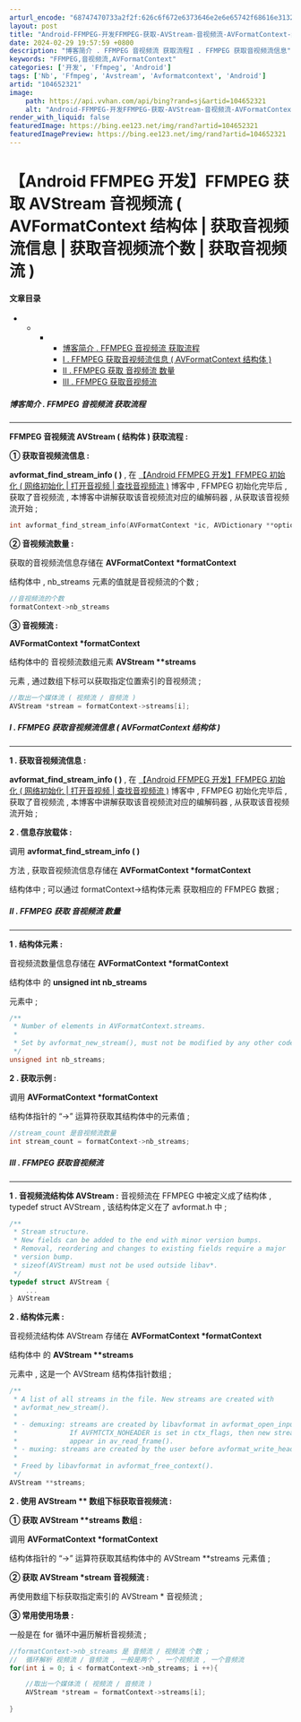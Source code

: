 ```yaml
---
arturl_encode: "68747470733a2f2f:626c6f672e6373646e2e6e65742f68616e313230323031322f:61727469636c652f64657461696c732f313034363532333231"
layout: post
title: "Android-FFMPEG-开发FFMPEG-获取-AVStream-音视频流-AVFormatContext-结构体-获取音视频流信息-获取音视频流个数-获取音视频流-"
date: 2024-02-29 19:57:59 +0800
description: "博客简介 . FFMPEG 音视频流 获取流程I . FFMPEG 获取音视频流信息"
keywords: "FFMPEG,音视频流,AVFormatContext"
categories: ['开发', 'Ffmpeg', 'Android']
tags: ['Nb', 'Ffmpeg', 'Avstream', 'Avformatcontext', 'Android']
artid: "104652321"
image:
    path: https://api.vvhan.com/api/bing?rand=sj&artid=104652321
    alt: "Android-FFMPEG-开发FFMPEG-获取-AVStream-音视频流-AVFormatContext-结构体-获取音视频流信息-获取音视频流个数-获取音视频流-"
render_with_liquid: false
featuredImage: https://bing.ee123.net/img/rand?artid=104652321
featuredImagePreview: https://bing.ee123.net/img/rand?artid=104652321
---
```


# 【Android FFMPEG 开发】FFMPEG 获取 AVStream 音视频流 ( AVFormatContext 结构体 | 获取音视频流信息 | 获取音视频流个数 | 获取音视频流 )

#### 文章目录

* + - * [博客简介 . FFMPEG 音视频流 获取流程](#__FFMPEG___6)
      * [I . FFMPEG 获取音视频流信息 ( AVFormatContext 结构体 )](#I__FFMPEG___AVFormatContext___49)
      * [II . FFMPEG 获取 音视频流 数量](#II__FFMPEG____65)
      * [III . FFMPEG 获取音视频流](#III__FFMPEG__95)

  
  

##### 博客简介 . FFMPEG 音视频流 获取流程

---

  

**FFMPEG 音视频流 AVStream ( 结构体 ) 获取流程 :**

  

**① 获取音视频流信息 :**

**avformat\_find\_stream\_info ( )**
,
在
[【Android FFMPEG 开发】FFMPEG 初始化 ( 网络初始化 | 打开音视频 | 查找音视频流 )](https://hanshuliang.blog.csdn.net/article/details/104636151)
博客中 , FFMPEG 初始化完毕后 , 获取了音视频流 , 本博客中讲解获取该音视频流对应的编解码器 , 从获取该音视频流开始 ;

```cpp
int avformat_find_stream_info(AVFormatContext *ic, AVDictionary **options);

```

  

**② 音视频流数量 :**

获取的音视频流信息存储在
**AVFormatContext \*formatContext**

结构体中 , nb\_streams 元素的值就是音视频流的个数 ;

```cpp
//音视频流的个数
formatContext->nb_streams

```

  

**③ 音视频流 :**

**AVFormatContext \*formatContext**

结构体中的 音视频流数组元素
**AVStream \*\*streams**

元素 , 通过数组下标可以获取指定位置索引的音视频流 ;

```cpp
//取出一个媒体流 ( 视频流 / 音频流 )
AVStream *stream = formatContext->streams[i];

```

  
  

##### I . FFMPEG 获取音视频流信息 ( AVFormatContext 结构体 )

---

  

**1 . 获取音视频流信息 :**

**avformat\_find\_stream\_info ( )**
,
在
[【Android FFMPEG 开发】FFMPEG 初始化 ( 网络初始化 | 打开音视频 | 查找音视频流 )](https://hanshuliang.blog.csdn.net/article/details/104636151)
博客中 , FFMPEG 初始化完毕后 , 获取了音视频流 , 本博客中讲解获取该音视频流对应的编解码器 , 从获取该音视频流开始 ;

  

**2 . 信息存放载体 :**

调用
**avformat\_find\_stream\_info ( )**

方法 , 获取音视频流信息存储在
**AVFormatContext \*formatContext**

结构体中 ;
可以通过 formatContext->结构体元素 获取相应的 FFMPEG 数据 ;

  
  

##### II . FFMPEG 获取 音视频流 数量

---

  

**1 . 结构体元素 :**

音视频流数量信息存储在
**AVFormatContext \*formatContext**

结构体中 的
**unsigned int nb\_streams**

元素中 ;

```cpp
/**
 * Number of elements in AVFormatContext.streams.
 *
 * Set by avformat_new_stream(), must not be modified by any other code.
 */
unsigned int nb_streams;

```

  

**2 . 获取示例 :**

调用
**AVFormatContext \*formatContext**

结构体指针的 “->” 运算符获取其结构体中的元素值 ;

```cpp
//stream_count 是音视频流数量
int stream_count = formatContext->nb_streams;

```

  
  

##### III . FFMPEG 获取音视频流

---

  

**1 . 音视频流结构体 AVStream :**
音视频流在 FFMPEG 中被定义成了结构体 , typedef struct AVStream , 该结构体定义在了 avformat.h 中 ;

```cpp
/**
 * Stream structure.
 * New fields can be added to the end with minor version bumps.
 * Removal, reordering and changes to existing fields require a major
 * version bump.
 * sizeof(AVStream) must not be used outside libav*.
 */
typedef struct AVStream {
	...
} AVStream

```

  

**2 . 结构体元素 :**

音视频流结构体 AVStream 存储在
**AVFormatContext \*formatContext**

结构体中 的
**AVStream \*\*streams**

元素中 , 这是一个 AVStream 结构体指针数组 ;

```cpp
/**
 * A list of all streams in the file. New streams are created with
 * avformat_new_stream().
 *
 * - demuxing: streams are created by libavformat in avformat_open_input().
 *             If AVFMTCTX_NOHEADER is set in ctx_flags, then new streams may also
 *             appear in av_read_frame().
 * - muxing: streams are created by the user before avformat_write_header().
 *
 * Freed by libavformat in avformat_free_context().
 */
AVStream **streams;

```

  

**2 . 使用 AVStream \*\* 数组下标获取音视频流 :**

  

**① 获取 AVStream \*\*streams 数组 :**

调用
**AVFormatContext \*formatContext**

结构体指针的 “->” 运算符获取其结构体中的 AVStream \*\*streams 元素值 ;

**② 获取 AVStream \*stream 音视频流 :**

再使用数组下标获取指定索引的 AVStream \* 音视频流 ;

**③ 常用使用场景 :**

一般是在 for 循环中遍历解析音视频流 ;

```cpp
//formatContext->nb_streams 是 音频流 / 视频流 个数 ;
//  循环解析 视频流 / 音频流 , 一般是两个 , 一个视频流 , 一个音频流
for(int i = 0; i < formatContext->nb_streams; i ++){

    //取出一个媒体流 ( 视频流 / 音频流 )
    AVStream *stream = formatContext->streams[i];
    
}

```